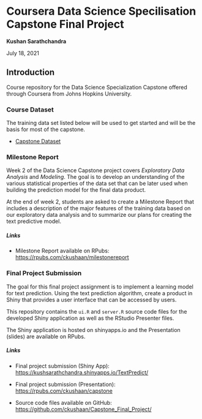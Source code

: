 # Coursera Data Science Specilisation Capstone Final Project

**Kushan Sarathchandra**

July 18, 2021

## Introduction

Course repository for the Data Science Specialization Capstone offered
through Coursera from Johns Hopkins University.

### Course Dataset

The training data set listed below will be used to get started and will be the
basis for most of the capstone.

* [Capstone Dataset](https://d396qusza40orc.cloudfront.net/dsscapstone/dataset/Coursera-SwiftKey.zip)

### Milestone Report

Week 2 of the Data Science Capstone project covers *Exploratory Data Analysis*
and *Modeling*. The goal is to develop an understanding of the various
statistical properties of the data set that can be later used when building the
prediction model for the final data product.

At the end of week 2, students are asked to create a Milestone Report that
includes a description of the major features of the training data based on our
exploratory data analysis and to summarize our plans for creating the text
predictive model.

##### Links

* Milestone Report available on RPubs: <a target="_blank"  href="https://rpubs.com/ckushaan/milestonereport">https://rpubs.com/ckushaan/milestonereport</a>

### Final Project Submission

The goal for this final project assignment is to implement a learning model for
text prediction. Using the text prediction algorithm, create a product in Shiny
that provides a user interface that can be accessed by users.

This repository contains the `ui.R` and `server.R` source code files for the
developed Shiny application as well as the RStudio Presenter files.

The Shiny application is hosted on shinyapps.io and the Presentation (slides)
are available on RPubs.

##### Links

* Final project submission (Shiny App): <a target="_blank"  href="https://kushsarathchandra.shinyapps.io/TextPredict/">https://kushsarathchandra.shinyapps.io/TextPredict/</a>

* Final project submission (Presentation): <a target="_blank"  href="https://rpubs.com/ckushaan/capstone">https://rpubs.com/ckushaan/capstone</a>

* Source code files available on GitHub: <a target="_blank"   href="https://github.com/ckushaan/Capstone_Final_Project/">https://github.com/ckushaan/Capstone_Final_Project/</a>
